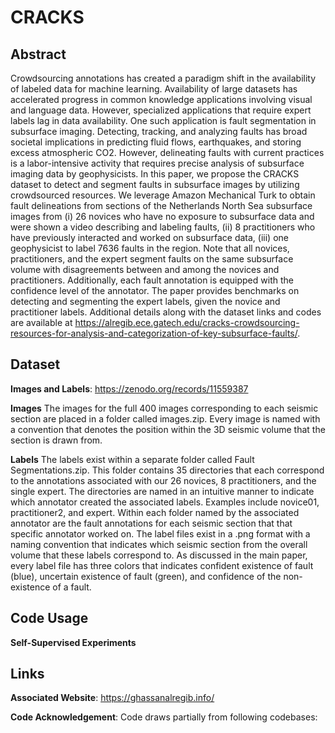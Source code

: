 # CRACKS

## Abstract
Crowdsourcing annotations has created a paradigm shift in the availability of labeled data for machine learning. Availability of large datasets has accelerated progress in common knowledge applications involving visual and language data. However, specialized applications that require expert labels lag in data availability. One such application is fault segmentation in subsurface imaging. Detecting, tracking, and analyzing faults has broad societal implications in predicting fluid flows, earthquakes, and storing excess atmospheric CO2. However, delineating faults with current practices is a labor-intensive activity that requires precise analysis of subsurface imaging data by geophysicists. In this paper, we propose the CRACKS dataset to detect and segment faults in subsurface images by utilizing crowdsourced resources. We leverage Amazon Mechanical Turk to obtain fault delineations from sections of the Netherlands North Sea subsurface images from (i) 26 novices who have no exposure to subsurface data and were shown a video describing and labeling faults, (ii) 8 practitioners who have previously interacted and worked on subsurface data, (iii) one geophysicist to label 7636 faults in the region. Note that all novices, practitioners, and the expert segment faults on the same subsurface volume with disagreements between and among the novices and practitioners. Additionally, each fault annotation is equipped with the confidence level of the annotator. The paper provides benchmarks on detecting and segmenting the expert labels, given the novice and practitioner labels. Additional details along with the dataset links and codes are available at https://alregib.ece.gatech.edu/cracks-crowdsourcing-resources-for-analysis-and-categorization-of-key-subsurface-faults/.



## Dataset

**Images and Labels**: https://zenodo.org/records/11559387

**Images** The images for the full 400 images corresponding to each seismic section are placed in a folder called images.zip. Every image is named with a convention that denotes the position within the 3D seismic volume that the section is drawn from.

**Labels** The labels exist within a separate folder called Fault Segmentations.zip. This folder contains 35 directories that each correspond to the annotations associated with our 26 novices, 8 practitioners, and the single expert. The directories are named in an intuitive manner to indicate which annotator created the associated labels. Examples include novice01, practitioner2, and expert. Within each folder named by the associated annotator are the fault annotations for each seismic section that that specific annotator worked on. The label files exist in a .png format with a naming convention that indicates which seismic section from the overall volume that these labels correspond to. As discussed in the main paper, every label file has three colors that indicates confident existence of fault (blue), uncertain existence of fault (green), and confidence of the non-existence of a fault. 

## Code Usage

**Self-Supervised Experiments**

## Links

**Associated Website**: https://ghassanalregib.info/

**Code Acknowledgement**: Code draws partially from following codebases:


